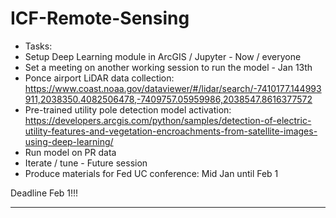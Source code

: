 # ICF-Remote-Sensing

- Tasks:
- Setup Deep Learning module in ArcGIS / Jupyter - Now / everyone
- Set a meeting on another working session to run the model - Jan 13th
- Ponce airport LiDAR data collection: https://www.coast.noaa.gov/dataviewer/#/lidar/search/-7410177.144993911,2038350.4082506478,-7409757.05959986,2038547.8616377572
- Pre-trained utility pole detection model activation: https://developers.arcgis.com/python/samples/detection-of-electric-utility-features-and-vegetation-encroachments-from-satellite-images-using-deep-learning/
- Run model on PR data
- Iterate / tune - Future session 
- Produce materials for Fed UC conference: Mid Jan until Feb 1

Deadline Feb 1!!!

-------
